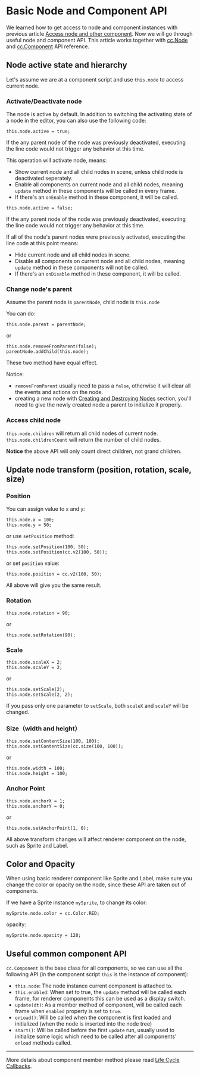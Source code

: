 # Basic Node and Component API

We learned how to get access to node and component instances with previous article [Access node and other component](access-node-component.md). Now we will go through useful node and component API. This article works together with [cc.Node](http://www.cocos2d-x.org/docs/api-ref/creator/v1.3/classes/Node.html) and [cc.Component](http://www.cocos2d-x.org/docs/api-ref/creator/v1.3/classes/Component.html) API reference.

## Node active state and hierarchy

Let's assume we are at a component script and use `this.node` to access current node.

### Activate/Deactivate node

The node is active by default. In addition to switching the activating state of a node in the editor, you can also use the following code:

`this.node.active = true;`

If the any parent node of the node was previously deactivated, executing the line code would not trigger any behavior at this time.

This operation will activate node, means:
- Show current node and all child nodes in scene, unless child node is deactivated seperately.
- Enable all components on current node and all child nodes, meaning `update` method in these components will be called in every frame.
- If there's an `onEnable` method in these component, it will be called.

`this.node.active = false;`

If the any parent node of the node was previously deactivated, executing the line code would not trigger any behavior at this time.

If all of the node's parent nodes were previously activated, executing the line code at this point means:
- Hide current node and all child nodes in scene.
- Disable all components on current node and all child nodes, meaning `update` method in these components will not be called.
- If there's an `onDisable` method in these component, it will be called.

### Change node's parent

Assume the parent node is `parentNode`, child node is `this.node`

You can do:

```
this.node.parent = parentNode;
```

or

```
this.node.removeFromParent(false);
parentNode.addChild(this.node);
```

These two method have equal effect.

Notice:
- `removeFromParent` usually need to pass a `false`, otherwise it will clear all the events and actions on the node.
 - creating a new node with [Creating and Destroying Nodes](create-destroy.md) section, you'll need to give the newly created node a parent to initialize it properly.

### Access child node

`this.node.children` will return all child nodes of current node.<br>
`this.node.childrenCount` will return the number of child nodes.

**Notice** the above API will only count direct children, not grand children.

## Update node transform (position, rotation, scale, size)

### Position

You can assign value to `x` and `y`:

`this.node.x = 100;`<br>
`this.node.y = 50;`

or use `setPosition` method:

`this.node.setPosition(100, 50);`<br>
`this.node.setPosition(cc.v2(100, 50));`

or set `position` value:

`this.node.position = cc.v2(100, 50);`

All above will give you the same result.

### Rotation

`this.node.rotation = 90;`

or

`this.node.setRotation(90);`

### Scale

`this.node.scaleX = 2;`<br>
`this.node.scaleY = 2;`

or

`this.node.setScale(2);`<br>
`this.node.setScale(2, 2);`

If you pass only one parameter to `setScale`, both `scaleX` and `scaleY` will be changed.

### Size（width and height）

`this.node.setContentSize(100, 100);`<br>
`this.node.setContentSize(cc.size(100, 100));`

or

`this.node.width = 100;`<br>
`this.node.height = 100;`


### Anchor Point

`this.node.anchorX = 1;`<br>
`this.node.anchorY = 0;`

or

`this.node.setAnchorPoint(1, 0);`

All above transform changes will affect renderer component on the node, such as Sprite and Label.


## Color and Opacity

When using basic renderer component like Sprite and Label, make sure you change the color or opacity on the node, since these API are taken out of components.

If we have a Sprite instance `mySprite`, to change its color:

`mySprite.node.color = cc.Color.RED;`

opacity:

`mySprite.node.opacity = 128;`


## Useful common component API

`cc.Component` is the base class for all components, so we can use all the following API (in the component script `this` is the instance of component):

- `this.node`: The node instance current component is attached to.
- `this.enabled`: When set to true, the `update` method will be called each frame, for renderer components this can be used as a display switch.
- `update(dt)`: As a member method of component, will be called each frame when `enabled` property is set to `true`.
- `onLoad()`: Will be called when the component is first loaded and initialized (when the node is inserted into the node tree)
- `start()`: Will be called before the first `update` run, usually used to initialize some logic which need to be called after all components' `onload` methods called.

---

More details about component member method please read [Life Cycle Callbacks](life-cycle-callbacks.md).
